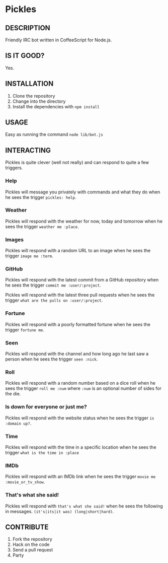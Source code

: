 # Pickles

## DESCRIPTION

Friendly IRC bot written in CoffeeScript for Node.js.

## IS IT GOOD?

Yes.

## INSTALLATION

1. Clone the repository
2. Change into the directory
3. Install the dependencies with `npm install`

## USAGE

Easy as running the command `node lib/bot.js`

## INTERACTING

Pickles is quite clever (well not really) and can respond to quite a few
triggers.

### Help

Pickles will message you privately with commands and what they do when he sees
the trigger `pickles: help`.

### Weather

Pickles will respond with the weather for now, today and tomorrow when he sees
the trigger `weather me :place`.

### Images

Pickles will respond with a random URL to an image when he sees the trigger
`image me :term`.

### GitHub

Pickles will respond with the latest commit from a GitHub repository when he
sees the trigger `commit me :user/:project`.

Pickles will respond with the latest three pull requests when he sees the
trigger `what are the pulls on :user/:project`.

### Fortune

Pickles will respond with a poorly formatted fortune when he sees the trigger
`fortune me`.

### Seen

Pickles will respond with the channel and how long ago he last saw a person
when he sees the trigger `seen :nick`.

### Roll

Pickles will respond with a random number based on a dice roll when he sees
the trigger `roll me :num` where `:num` is an optional number of sides for the
die.

### Is down for everyone or just me?

Pickles will respond with the website status when he sees the trigger
`is :domain up?`.

### Time

Pickles will respond with the time in a specific location when he sees the
trigger `what is the time in :place`

### IMDb

Pickles will respond with an IMDb link when he sees the trigger
`movie me :movie_or_tv_show`.

### That's what she said!

Pickles will respond with `that's what she said!` when he sees the following
in messages. `(it's|its|it was) (long|short|hard)`.

## CONTRIBUTE

1. Fork the repository
2. Hack on the code
3. Send a pull request
4. Party
